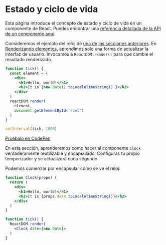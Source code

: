 # Estado y ciclo de vida

Esta página introduce el concepto de estado y ciclo de vida en un componente de React. Puedes encontrar una [referencia detallada de la API de un componente aquí](https://es.reactjs.org/docs/react-component.html).

Consideremos el ejemplo del reloj de [una de las secciones anteriores](). En [Renderizando elementos](), aprendimos solo una forma de actualizar la interfaz de usuario. Invocamos a `ReactDOM.render()` para que cambie el resultado renderizado.

```jsx
function tick() {
  const element = (
    <div>
      <h1>Hello, world!</h1>
      <h2>It is {new Date().toLocaleTimeString().}</h2>
    </div>
  )
  reactDOM.render(
    element,
    document.getElementById('root')
  )
}

setInterval(tick, 1000)
```

[Pruébalo en CodePen](https://codepen.io/gaearon/pen/gwoJZk?editors=0010)

En esta sección, aprenderemos como hacer al componente `Clock` verdaderamente reutilizable y encapsulado. Configuras tu propio temporizador y se actualizará cada segundo.

Podemos comenzar por encapsular cómo se ve el reloj:

```jsx
function Clock(props) {
  return (
    <div>
      <h1>Hello, world!</h1>
      <h2>It is {props.date.toLocaleTimeString()}</h2>
    </div>
  )
}

function tick() {
  ReactDOM.render(
    <Clock date={new Date}>
  )
}